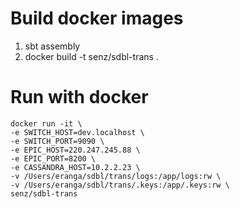 # Build docker images
1. sbt assembly
2. docker build -t senz/sdbl-trans .

# Run with docker
```
docker run -it \
-e SWITCH_HOST=dev.localhost \
-e SWITCH_PORT=9090 \
-e EPIC_HOST=220.247.245.88 \
-e EPIC_PORT=8200 \
-e CASSANDRA_HOST=10.2.2.23 \
-v /Users/eranga/sdbl/trans/logs:/app/logs:rw \
-v /Users/eranga/sdbl/trans/.keys:/app/.keys:rw \
senz/sdbl-trans
```